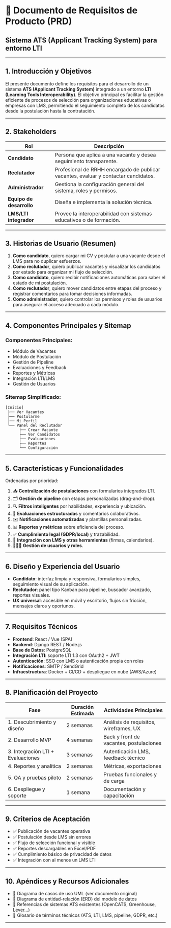 
# 📄 Documento de Requisitos de Producto (PRD)

## Sistema ATS (Applicant Tracking System) para entorno LTI

---

## 1. Introducción y Objetivos

El presente documento define los requisitos para el desarrollo de un sistema **ATS (Applicant Tracking System)** integrado a un entorno **LTI (Learning Tools Interoperability)**. El objetivo principal es facilitar la gestión eficiente de procesos de selección para organizaciones educativas o empresas con LMS, permitiendo el seguimiento completo de los candidatos desde la postulación hasta la contratación.

---

## 2. Stakeholders

| Rol                      | Descripción                                                                         |
| ------------------------ | ----------------------------------------------------------------------------------- |
| **Candidato**            | Persona que aplica a una vacante y desea seguimiento transparente.                  |
| **Reclutador**           | Profesional de RRHH encargado de publicar vacantes, evaluar y contactar candidatos. |
| **Administrador**        | Gestiona la configuración general del sistema, roles y permisos.                    |
| **Equipo de desarrollo** | Diseña e implementa la solución técnica.                                            |
| **LMS/LTI integrador**   | Provee la interoperabilidad con sistemas educativos o de formación.                 |

---

## 3. Historias de Usuario (Resumen)

1. **Como candidato**, quiero cargar mi CV y postular a una vacante desde el LMS para no duplicar esfuerzos.
2. **Como reclutador**, quiero publicar vacantes y visualizar los candidatos por estado para organizar mi flujo de selección.
3. **Como candidato**, quiero recibir notificaciones automáticas para saber el estado de mi postulación.
4. **Como reclutador**, quiero mover candidatos entre etapas del proceso y registrar comentarios para tomar decisiones informadas.
5. **Como administrador**, quiero controlar los permisos y roles de usuarios para asegurar el acceso adecuado a cada módulo.

---

## 4. Componentes Principales y Sitemap

### Componentes Principales:

* Módulo de Vacantes
* Módulo de Postulación
* Gestión de Pipeline
* Evaluaciones y Feedback
* Reportes y Métricas
* Integración LTI/LMS
* Gestión de Usuarios

### Sitemap Simplificado:

```
[Inicio]
 ├── Ver Vacantes
 ├── Postularme
 ├── Mi Perfil
 └── Panel del Reclutador
      ├── Crear Vacante
      ├── Ver Candidatos
      ├── Evaluaciones
      ├── Reportes
      └── Configuración
```

---

## 5. Características y Funcionalidades

Ordenadas por prioridad:

1. 📥 **Centralización de postulaciones** con formularios integrados LTI.
2. 🗂️ **Gestión de pipeline** con etapas personalizadas (drag-and-drop).
3. 🔍 **Filtros inteligentes** por habilidades, experiencia y ubicación.
4. 📝 **Evaluaciones estructuradas** y comentarios colaborativos.
5. ✉️ **Notificaciones automatizadas** y plantillas personalizadas.
6. 📊 **Reportes y métricas** sobre eficiencia del proceso.
7. ✅ **Cumplimiento legal (GDPR/local)** y trazabilidad.
8. 🔌 **Integración con LMS y otras herramientas** (firmas, calendarios).
9. 🧑‍🤝‍🧑 **Gestión de usuarios y roles**.

---

## 6. Diseño y Experiencia del Usuario

* **Candidato**: interfaz limpia y responsiva, formularios simples, seguimiento visual de su aplicación.
* **Reclutador**: panel tipo Kanban para pipeline, buscador avanzado, reportes visuales.
* **UX universal**: accesible en móvil y escritorio, flujos sin fricción, mensajes claros y oportunos.

---

## 7. Requisitos Técnicos

* **Frontend**: React / Vue (SPA)
* **Backend**: Django REST / Node.js
* **Base de Datos**: PostgreSQL
* **Integración LTI**: soporte LTI 1.3 con OAuth2 + JWT
* **Autenticación**: SSO con LMS o autenticación propia con roles
* **Notificaciones**: SMTP / SendGrid
* **Infraestructura**: Docker + CI/CD + despliegue en nube (AWS/Azure)

---

## 8. Planificación del Proyecto

| Fase                              | Duración Estimada | Actividades Principales                 |
| --------------------------------- | ----------------- | --------------------------------------- |
| 1. Descubrimiento y diseño        | 2 semanas         | Análisis de requisitos, wireframes, UX  |
| 2. Desarrollo MVP                 | 4 semanas         | Back y front de vacantes, postulaciones |
| 3. Integración LTI + Evaluaciones | 3 semanas         | Autenticación LMS, feedback técnico     |
| 4. Reportes y analítica           | 2 semanas         | Métricas, exportaciones                 |
| 5. QA y pruebas piloto            | 2 semanas         | Pruebas funcionales y de carga          |
| 6. Despliegue y soporte           | 1 semana          | Documentación y capacitación            |

---

## 9. Criterios de Aceptación

* ✅ Publicación de vacantes operativa
* ✅ Postulación desde LMS sin errores
* ✅ Flujo de selección funcional y visible
* ✅ Reportes descargables en Excel/PDF
* ✅ Cumplimiento básico de privacidad de datos
* ✅ Integración con al menos un LMS LTI

---

## 10. Apéndices y Recursos Adicionales

* 📘 Diagrama de casos de uso UML (ver documento original)
* 📄 Diagrama de entidad-relación (ERD) del modelo de datos
* 🔗 Referencias de sistemas ATS existentes (OpenCATS, Greenhouse, Lever…)
* 🧠 Glosario de términos técnicos (ATS, LTI, LMS, pipeline, GDPR, etc.)

---
